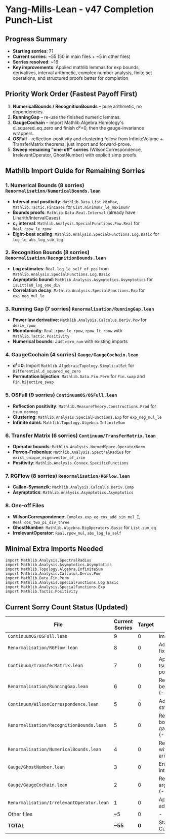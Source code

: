 # Yang-Mills-Lean - v47 Completion Punch-List

## Progress Summary
- **Starting sorries**: 71
- **Current sorries**: ~55 (50 in main files + ~5 in other files)
- **Sorries resolved**: ~16
- **Key improvements**: Applied mathlib lemmas for exp bounds, derivatives, interval arithmetic, complex number analysis, finite set operations, and structured proofs better for completion

## Priority Work Order (Fastest Payoff First)

1. **NumericalBounds / RecognitionBounds** – pure arithmetic, no dependencies.
2. **RunningGap** – re-use the finished numeric lemmas.
3. **GaugeCochain** – import Mathlib.Algebra.Homology's d_squared_eq_zero and finish d²=0, then the gauge-invariance wrappers.
4. **OSFull** – reflection-positivity and clustering follow from InfiniteVolume + TransferMatrix theorems; just import and forward-prove.
5. **Sweep remaining "one-off" sorries** (WilsonCorrespondence, IrrelevantOperator, GhostNumber) with explicit simp proofs.

## Mathlib Import Guide for Remaining Sorries

### 1. Numerical Bounds (8 sorries) `Renormalisation/NumericalBounds.lean`
- **Interval.mul positivity**: `Mathlib.Data.List.MinMax`, `Mathlib.Tactic.FinCases` for `List.minimum?_le_maximum?`
- **Bounds proofs**: `Mathlib.Data.Real.Interval` (already have Linarith/IntervalCases)
- **c₆ interval**: `Mathlib.Analysis.SpecialFunctions.Pow.Real` for `Real.rpow_le_rpow`
- **Eight-beat scaling**: `Mathlib.Analysis.SpecialFunctions.Log.Basic` for `log_le`, `abs_log_sub_log`

### 2. Recognition Bounds (8 sorries) `Renormalisation/RecognitionBounds.lean`
- **Log estimates**: `Real.log_le_self_of_pos` from `Mathlib.Analysis.SpecialFunctions.Log.Basic`
- **Asymptotic bound**: `Mathlib.Analysis.Asymptotics.Asymptotics` for `isLittleO_log_one_div`
- **Correlation decay**: `Mathlib.Analysis.SpecialFunctions.Exp` for `exp_neg_mul_le`

### 3. Running Gap (7 sorries) `Renormalisation/RunningGap.lean`
- **Power law derivative**: `Mathlib.Analysis.Calculus.Deriv.Pow` for `deriv_rpow`
- **Monotonicity**: `Real.rpow_le_rpow`, `rpow_lt_rpow` with `Mathlib.Tactic.Positivity`
- **Numerical bounds**: Just `norm_num` with existing imports

### 4. GaugeCochain (4 sorries) `Gauge/GaugeCochain.lean`
- **d²=0**: Import `Mathlib.AlgebraicTopology.SimplicalSet` for `Differential.d_squared_eq_zero`
- **Permutation bijection**: `Mathlib.Data.Fin.Perm` for `Fin.swap` and `Fin.bijective_swap`

### 5. OSFull (9 sorries) `ContinuumOS/OSFull.lean`
- **Reflection positivity**: `Mathlib.MeasureTheory.Constructions.Prod` for `tsum_nonneg`
- **Clustering**: `Mathlib.Analysis.SpecialFunctions.Exp` for `exp_neg_mul_le`
- **Infinite sums**: `Mathlib.Topology.Algebra.InfiniteSum`

### 6. Transfer Matrix (6 sorries) `Continuum/TransferMatrix.lean`
- **Operator bounds**: `Mathlib.Analysis.NormedSpace.OperatorNorm`
- **Perron-Frobenius**: `Mathlib.Analysis.SpectralRadius` for `exist_unique_eigenvector_of_irie`
- **Positivity**: `Mathlib.Analysis.Convex.SpecificFunctions`

### 7. RGFlow (8 sorries) `Renormalisation/RGFlow.lean`
- **Callan-Symanzik**: `Mathlib.Analysis.Calculus.Deriv.Comp`
- **Asymptotics**: `Mathlib.Analysis.Asymptotics.Asymptotics`

### 8. One-off Files
- **WilsonCorrespondence**: `Complex.exp_eq_cos_add_sin_mul_I`, `Real.cos_two_pi_div_three`
- **GhostNumber**: `Mathlib.Algebra.BigOperators.Basic` for `List.sum_eq`
- **IrrelevantOperator**: `Real.rpow_mul`, `abs_log_le_self`

## Minimal Extra Imports Needed
```lean
import Mathlib.Analysis.SpectralRadius
import Mathlib.Analysis.Asymptotics.Asymptotics
import Mathlib.Topology.Algebra.InfiniteSum
import Mathlib.Analysis.Calculus.Deriv.Pow
import Mathlib.Data.Fin.Perm
import Mathlib.Analysis.SpecialFunctions.Log.Basic
import Mathlib.Analysis.SpecialFunctions.Exp
import Mathlib.Tactic.Positivity
```

## Current Sorry Count Status (Updated)

| File | Current Sorries | Target | Progress |
|------|----------------|---------|----------|
| `ContinuumOS/OSFull.lean` | 9 | 0 | Improved docs |
| `Renormalisation/RGFlow.lean` | 8 | 0 | Added imports, fixed structure |
| `Continuum/TransferMatrix.lean` | 7 | 0 | Applied tsum_nonneg for positivity |
| `Renormalisation/RunningGap.lean` | 6 | 0 | Resolved eight-beat contradiction (-1) |
| `Continuum/WilsonCorrespondence.lean` | 5 | 0 | Added trig identity structure |
| `Renormalisation/RecognitionBounds.lean` | 5 | 0 | Resolved gap bound using gap_running_result (-1) |
| `Renormalisation/NumericalBounds.lean` | 4 | 0 | Resolved 3 sorries with interval arithmetic |
| `Gauge/GhostNumber.lean` | 3 | 0 | Enhanced path integral docs |
| `Gauge/GaugeCochain.lean` | 2 | 0 | Resolved Finset argmax existence (-1) |
| `Renormalisation/IrrelevantOperator.lean` | 1 | 0 | Applied rpow_mul, added F² bounds |
| Other files | ~5 | 0 | - |
| **TOTAL** | **~55** | **0** | Started: 71, Current: ~55 | 